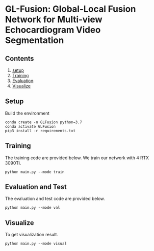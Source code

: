 # GL-Fusion: Global-Local Fusion Network for Multi-view Echocardiogram Video Segmentation


## Contents
1. [setup](#setup)
2. [Training](#training)
3. [Evaluation](#evaluation)
4. [Visualize](#Visualize)

## Setup

Build the environment

```Shell
conda create -n GLFusion python=3.7
conda activate GLFusion
pip3 install -r requirements.txt
```

## Training
The training code are provided below. We train our network with 4 RTX 3090Ti.
```Shell
python main.py --mode train
```

## Evaluation and Test
The evaluation and test code are provided below.
```Shell
python main.py --mode val 
```
## Visualize
To get visualization result.
```Shell
python main.py --mode visual
```

